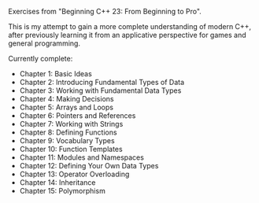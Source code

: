 Exercises from "Beginning C++ 23: From Beginning to Pro". 

This is my attempt to gain a more complete understanding of modern C++, after previously learning it from an applicative perspective for games and general programming.

Currently complete:

- Chapter 1: Basic Ideas
- Chapter 2: Introducing Fundamental Types of Data
- Chapter 3: Working with Fundamental Data Types
- Chapter 4: Making Decisions
- Chapter 5: Arrays and Loops
- Chapter 6: Pointers and References
- Chapter 7: Working with Strings
- Chapter 8: Defining Functions
- Chapter 9: Vocabulary Types
- Chapter 10: Function Templates
- Chapter 11: Modules and Namespaces
- Chapter 12: Defining Your Own Data Types
- Chapter 13: Operator Overloading
- Chapter 14: Inheritance
- Chapter 15: Polymorphism
